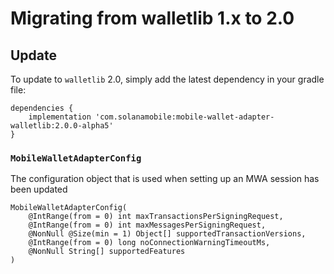 # Migrating from walletlib 1.x to 2.0

## Update

To update to `walletlib` 2.0, simply add the latest dependency in your gradle file:

```
dependencies {
    implementation 'com.solanamobile:mobile-wallet-adapter-walletlib:2.0.0-alpha5'
}
```

### `MobileWalletAdapterConfig`

The configuration object that is used when setting up an MWA session has been updated

```
MobileWalletAdapterConfig(
    @IntRange(from = 0) int maxTransactionsPerSigningRequest,
    @IntRange(from = 0) int maxMessagesPerSigningRequest,
    @NonNull @Size(min = 1) Object[] supportedTransactionVersions,
    @IntRange(from = 0) long noConnectionWarningTimeoutMs,
    @NonNull String[] supportedFeatures
)
```